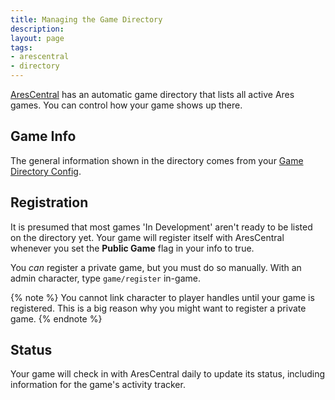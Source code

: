 ```yaml
---
title: Managing the Game Directory
description:
layout: page
tags: 
- arescentral
- directory
---
```


[AresCentral](http://arescentral.aresmush.com) has an automatic game directory that lists all active Ares games.  You can control how your game shows up there.

## Game Info

The general information shown in the directory comes from your [Game Directory Config](/tutorials/config/game.html).

## Registration

It is presumed that most games 'In Development' aren't ready to be listed on the directory yet.  Your game will register itself with AresCentral whenever you set the **Public Game** flag in your info to true.

You *can* register a private game, but you must do so manually.  With an admin character, type `game/register` in-game.

{% note %} 
You cannot link character to player handles until your game is registered.  This is a big reason why you might want to register a private game.
{% endnote %}

## Status

Your game will check in with AresCentral daily to update its status, including information for the game's activity tracker.